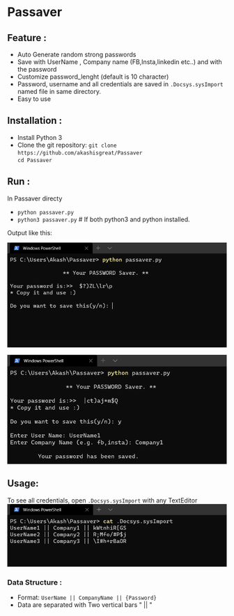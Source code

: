 # Passaver

## Feature :
* Auto Generate random strong passwords
* Save with UserName , Company name (FB,Insta,linkedin etc..) and with the password
* Customize password_lenght (default is 10 character)
* Password, username and all credentials are saved in `.Docsys.sysImport` named file in same directory.
* Easy to use 

## Installation :
* Install Python 3
* Clone the git repository:
`git clone https://github.com/akashisgreat/Passaver`<br>
`cd Passaver`

## Run :
In Passaver directy
* `python passaver.py`<br>
* `python3 passaver.py` # If both python3 and python installed.

Output like this:<br>

<img src="Screenshot1.png" alt="Screenshot1"><br>

<img src="Screenshot2.png" alt="Screenshot2">

## Usage: <br>
To see all credentials, open `.Docsys.sysImport` with any TextEditor<br>
<img src="ScreenshotSavedPasswd.png" alt="Saved Password">

### Data Structure :<br>
* Format: `UserName || CompanyName || {Password}`<br>
* Data are separated with Two vertical bars " || "
